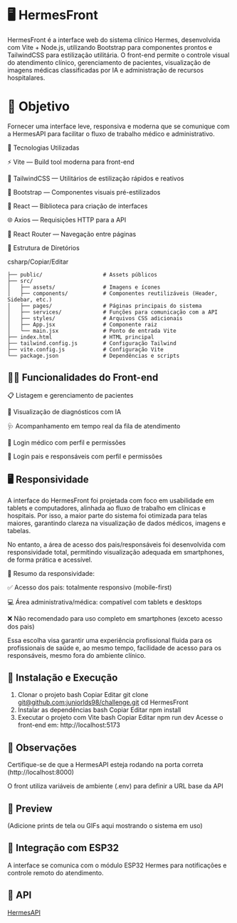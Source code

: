 # 🖥️ HermesFront

HermesFront é a interface web do sistema clínico Hermes, desenvolvida com Vite + Node.js, utilizando Bootstrap para componentes prontos e TailwindCSS para estilização utilitária. O front-end permite o controle visual do atendimento clínico, gerenciamento de pacientes, visualização de imagens médicas classificadas por IA e administração de recursos hospitalares.


# 🎯 Objetivo

Fornecer uma interface leve, responsiva e moderna que se comunique com a HermesAPI para facilitar o fluxo de trabalho médico e administrativo.

🧩 Tecnologias Utilizadas

⚡ Vite — Build tool moderna para front-end

🧵 TailwindCSS — Utilitários de estilização rápidos e reativos

🎨 Bootstrap — Componentes visuais pré-estilizados

🧠 React — Biblioteca para criação de interfaces

🌐 Axios — Requisições HTTP para a API

📁 React Router — Navegação entre páginas

📁 Estrutura de Diretórios

csharp/Copiar/Editar

```
├── public/                   # Assets públicos
├── src/
│   ├── assets/               # Imagens e ícones
│   ├── components/           # Componentes reutilizáveis (Header, Sidebar, etc.)
│   ├── pages/                # Páginas principais do sistema
│   ├── services/             # Funções para comunicação com a API
│   ├── styles/               # Arquivos CSS adicionais
│   ├── App.jsx               # Componente raiz
│   └── main.jsx              # Ponto de entrada Vite
├── index.html                # HTML principal
├── tailwind.config.js        # Configuração Tailwind
├── vite.config.js            # Configuração Vite
└── package.json              # Dependências e scripts
```

## 🧑‍⚕️ Funcionalidades do Front-end

📋 Listagem e gerenciamento de pacientes

🧠 Visualização de diagnósticos com IA

🩺 Acompanhamento em tempo real da fila de atendimento

🔐 Login médico com perfil e permissões

🔐 Login pais e responsáveis com perfil e permissões

## 🖥️ Responsividade
A interface do HermesFront foi projetada com foco em usabilidade em tablets e computadores, alinhada ao fluxo de trabalho em clínicas e hospitais. Por isso, a maior parte do sistema foi otimizada para telas maiores, garantindo clareza na visualização de dados médicos, imagens e tabelas.

No entanto, a área de acesso dos pais/responsáveis foi desenvolvida com responsividade total, permitindo visualização adequada em smartphones, de forma prática e acessível.

📌 Resumo da responsividade:

✅ Acesso dos pais: totalmente responsivo (mobile-first)

💻 Área administrativa/médica: compatível com tablets e desktops

❌ Não recomendado para uso completo em smartphones (exceto acesso dos pais)

Essa escolha visa garantir uma experiência profissional fluida para os profissionais de saúde e, ao mesmo tempo, facilidade de acesso para os responsáveis, mesmo fora do ambiente clínico.


## 🚀 Instalação e Execução
1. Clonar o projeto
bash
Copiar
Editar
git clone [git@github.com:juniorlds98/challenge.git](https://github.com/juniorlds98/challenge.git)
cd HermesFront
2. Instalar as dependências
bash
Copiar
Editar
npm install
3. Executar o projeto com Vite
bash
Copiar
Editar
npm run dev
Acesse o front-end em:
http://localhost:5173

## 📌 Observações
Certifique-se de que a HermesAPI esteja rodando na porta correta (http://localhost:8000)

O front utiliza variáveis de ambiente (.env) para definir a URL base da API

## 📸 Preview
(Adicione prints de tela ou GIFs aqui mostrando o sistema em uso)

## 🤝 Integração com ESP32
A interface se comunica com o módulo ESP32 Hermes para notificações e controle remoto do atendimento.

## 📡 API
[HermesAPI](https://github.com/CAIOMSa/ChallangeSabaraHermes/tree/main)
